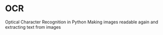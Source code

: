 # OCR
Optical Character Recognition in Python
Making images readable again and extracting text from images
